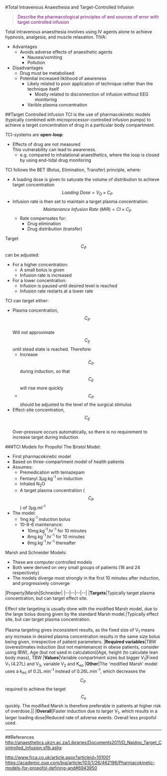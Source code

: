 #Total Intravenous Anaesthesia and Target-Controlled Infusion
> <p style="color:purple";>Describe the pharmacological principles of and sources of error with target controlled infusion</p>

Total intravenous anaesthesia involves using IV agents alone to achieve hypnosis, analgesia, and muscle relaxation. TIVA:
* Advantages
    * Avoids adverse effects of anaesthetic agents
        * Nausea/vomiting
        * Pollution
* Disadvantages
    * Drug must be metabolised
    * Potential increased liklihood of awareness
        * Likely related to poor application of technique rather than the technique itself
            * Mostly related to disconnection of infusion without EEG monitoring
        * Varible plasma concentration


##Target Controlled Infusion
TCI is the use of pharmacokinetic models (typically combined with microprocessor-controlled infusion pumps) to achieve a target concentration of drug in a particular body compartment.

TCI-systems are **open-loop**:
* Effects of drug are not measured  
This vulnerability can lead to awareness.  
    * e.g. compared to inhalational anaesthetics, where the loop is closed by using end-tidal drug monitoring

TCI follows the BET (Bolus, Elimination, Transfer) principle, where:
* A loading dose is given to saturate the volume of distribution to achieve target concentration  
$$Loading \ Dose = V_D \times C_P$$
* Infusion rate is then set to maintain a target plasma concentration:  
$$Maintenance \ Infusion \ Rate \ (MIR) = Cl \times C_P$$
    * Rate compensates for:
        * Drug elimination
        * Drug distribution (transfer)

Target $$C_P$$ can be adjusted:
* For a higher concentration:
    * A small bolus is given
    * Infusion rate is increased
* For a lower concentration:
    * Infusion is paused until desired level is reached
    * Infusion rate restarts at a lower rate

TCI can target either:
* Plasma concentration, $$C_P$$  
Will not approximate $$C_E$$ until stead state is reached. Therefore:
    * Increase $$C_P$$ during induction, so that $$C_E$$ will rise more quickly
    * $$C_P$$ should be adjusted to the level of the surgical stimulus
* Effect-site concentration, $$C_E$$  
Over-pressure occurs automatically, so there is no requirement to increase target during induction.


###TCI Models for Propofol
The Bristol Model:
* First pharmacokinetic model
* Based on three-compartment model of health patients
* Assumes:
    * Premedication with temazepam
    * Fentanyl 3μg.kg<sup>-1</sup> on induction
    * Inhaled N<sub>2</sub>O
    * A target plasma concentration ($$C_P$$) of 3μg.ml<sup>-1</sup>
* The model:
    * 1mg.kg<sup>-1</sup> induction bolus
    * 10-8-6 maintenance:
        * 10mg.kg<sup>-1</sup>.hr<sup>-1</sup> for 10 minutes
        * 8mg.kg<sup>-1</sup>.hr<sup>-1</sup> for 10 minutes
        * 6mg.kg<sup>-1</sup>.hr<sup>-1</sup> thereafter

Marsh and Schneider Models:
* These are computer controlled models
* Both were derived on very small groups of patients (18 and 24 respectively)
* The models diverge most strongly in the first 10 minutes after induction, and progressively converge

|Property|Marsh|Schneider|
|--|--|--|--|
|**Targets**|Typically target plasma concentration, but can target effect site. <br><br>Effect site targeting is usually done with the modified Marsh model, due to the large bolus dosing given by the standard Marsh model.|Typically effect site, but can target plasma concentration. <br><br>Plasma targeting gives inconsistent results, as the fixed size of V<sub>1</sub> means any increase in desired plasma concentration results in the same size bolus being given, irrespective of patient parameters.
|**Required variables**|TBW (overestimates induction (but not maintenance) in obese patients, consider using IBW), Age (but not used in calculation)|Age, height (to calculate lean body mass), TBW 
|**Values**|Variable compartment sizes but bigger V<sub>1</sub>|Fixed V<sub>1</sub> (4.27L) and V<sub>3</sub>, variable V<sub>2</sub> and K<sub>eo</sub>
|**Other**|The 'modified Marsh' model uses a k<sub>eo</sub> of 0.2L.min<sup>-1</sup> instead of 0.26L.min<sup>-1</sup>, which decreases the $$C_P \ $$ required to achieve the target $$C_e$$ quickly. The modified Marsh is therefore preferable in patients at higher risk of overdose.||
|**Overall**|Faster induction due to larger V<sub>1</sub>, which results in a larger loading dose|Reduced rate of adverse events. Overall less propofol used.
        

---

##References
http://anaesthetics.ukzn.ac.za/Libraries/Documents2011/D_Naidoo_Target_Controlled_Infusion.sflb.ashx

http://www.frca.co.uk/article.aspx?articleid=101001
https://academic.oup.com/bja/article/103/1/26/462196/Pharmacokinetic-models-for-propofol-defining-and#6943950